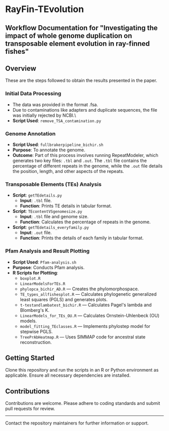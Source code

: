 # RayFin-TEvolution

## Workflow Documentation for "Investigating the impact of whole genome duplication on transposable element evolution in ray-finned fishes"

## Overview
These are the steps followed to obtain the results presented in the paper.

### Initial Data Processing
- The data was provided in the format .fsa.
- Due to contaminations like adapters and duplicate sequences, the file was initially rejected by NCBI.\
- **Script Used**: `remove_TSA_contamination.py`

### Genome Annotation
- **Script Used**: `fullbrakerpipeline_bichir.sh`
- **Purpose**: To annotate the genome.
- **Outcome**: Part of this process involves running RepeatModeler, which generates two key files: `.tbl` and `.out`. The `.tbl` file contains the percentage of different repeats in the genome, while the `.out` file details the position, length, and other aspects of the repeats.

### Transposable Elements (TEs) Analysis
- **Script**: `getTEdetails.py`
  - **Input**: `.tbl` file.
  - **Function**: Prints TE details in tabular format.
- **Script**: `TEcontentVSgenomesize.py`
  - **Input**: `.tbl` file and genome size.
  - **Function**: Calculates the percentage of repeats in the genome.
- **Script**: `getTEdetails_everyfamily.py`
  - **Input**: `.out` file.
  - **Function**: Prints the details of each family in tabular format.

### Pfam Analysis and Result Plotting
- **Script Used**: `Pfam-analysis.sh`
- **Purpose**: Conducts Pfam analysis.
- **R Scripts for Plotting**:
  - `boxplot.R`  
  - `LinearModelsForTEs.R`
  - `phylopca_bichir_AD.R` — Creates the phylomorphospace.
  - `TE_types_allfishesplot.R` — Calculates phylogenetic generalized least squares (PGLS) and generates plots.
  - `t-testandlambatest_bichir.R` — Calculates Pagel's lambda and Blomberg's K.
  - `LinearModels_for_TEs_OU.R` — Calculates Ornstein-Uhlenbeck (OU) models.
  - `model_fitting_TEclasses.R` — Implements phylostep model for stepwise PGLS.
  - `TreePrAbHeatmap.R` — Uses SIMMAP code for ancestral state reconstruction.

## Getting Started
Clone this repository and run the scripts in an R or Python environment as applicable. Ensure all necessary dependencies are installed.

## Contributions
Contributions are welcome. Please adhere to coding standards and submit pull requests for review.

---

Contact the repository maintainers for further information or support.
